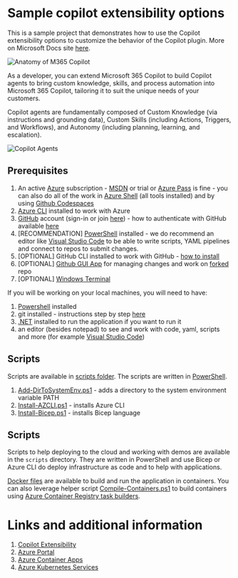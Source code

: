 # Sample copilot extensibility options

This is a sample project that demonstrates how to use the Copilot extensibility options to customize the behavior of the Copilot plugin. More on Microsoft Docs site [here](https://learn.microsoft.com/en-us/microsoft-365-copilot/extensibility/). 

![Anatomy of M365 Copilot](https://learn.microsoft.com/en-us/microsoft-365-copilot/extensibility/assets/images/anatomy-m365-copilot.png)

As a developer, you can extend Microsoft 365 Copilot to build Copilot agents to bring custom knowledge, skills, and process automation into Microsoft 365 Copilot, tailoring it to suit the unique needs of your customers.

Copilot agents are fundamentally composed of Custom Knowledge (via instructions and grounding data), Custom Skills (including Actions, Triggers, and Workflows), and Autonomy (including planning, learning, and escalation).

![Copilot Agents](https://learn.microsoft.com/en-us/microsoft-365-copilot/extensibility/assets/images/anatomy-agents.png)

## Prerequisites

1. An active [Azure](https://www.azure.com) subscription - [MSDN](https://my.visualstudio.com) or trial
   or [Azure Pass](https://microsoftazurepass.com) is fine - you can also do all of the work
   in [Azure Shell](https://shell.azure.com) (all tools installed) and by
   using [Github Codespaces](https://docs.github.com/en/codespaces/developing-in-codespaces/creating-a-codespace)
2. [Azure CLI](https://learn.microsoft.com/en-us/cli/azure/) installed to work with Azure
3. [GitHub](https://github.com/) account (sign-in or join [here](https://github.com/join)) - how to authenticate with
   GitHub
   available [here](https://docs.github.com/en/get-started/quickstart/set-up-git#authenticating-with-github-from-git)
4. [RECOMMENDATION] [PowerShell](https://learn.microsoft.com/en-us/powershell/scripting/install/installing-powershell-on-windows?view=powershell-7.2)
   installed - we do recommend an editor like [Visual Studio Code](https://code.visualstudio.com) to be able to write
   scripts, YAML pipelines and connect to repos to submit changes.
5. [OPTIONAL] GitHub CLI installed to work with GitHub - [how to install](https://cli.github.com/manual/installation)
6. [OPTIONAL] [Github GUI App](https://desktop.github.com/) for managing changes and work
   on [forked](https://docs.github.com/en/get-started/quickstart/fork-a-repo) repo
7. [OPTIONAL] [Windows Terminal](https://learn.microsoft.com/en-us/windows/terminal/install)

If you will be working on your local machines, you will need to have:

1. [Powershell](https://learn.microsoft.com/en-us/powershell/scripting/install/installing-powershell-on-windows?view=powershell-7.2)
   installed
2. git installed - instructions step by step [here](https://docs.github.com/en/get-started/quickstart/set-up-git)
3. [.NET](https://dot.net) installed to run the application if you want to run it
4. an editor (besides notepad) to see and work with code, yaml, scripts and more (for
   example [Visual Studio Code](https://code.visualstudio.com))

## Scripts

Scripts are available in [scripts folder](./scripts). The scripts are written
in [PowerShell](https://docs.microsoft.com/en-us/powershell/scripting/overview?view=powershell-7.2).

1. [Add-DirToSystemEnv.ps1](./scripts/Add-DirToSystemEnv.ps1) - adds a directory to the system environment variable
   PATH
2. [Install-AZCLI.ps1](./scripts/Install-AZCLI.ps1) - installs Azure CLI
3. [Install-Bicep.ps1](./scripts/Install-Bicep.ps1) - installs Bicep language

## Scripts

Scripts to help deploying to the cloud and working with demos are available in the `scripts` directory. They are written
in PowerShell and use Bicep or Azure CLI do deploy infrastructure as code and to help with applications.

[Docker files](./containers) are available to build and run the application in containers. You can also leverage helper
script [Compile-Containers.ps1](./scripts/Compile-Containers.ps1) to build containers
using [Azure Container Registry task builders](https://learn.microsoft.com/en-us/azure/container-registry/container-registry-tutorial-build-task).

# Links and additional information

1. [Copilot Extensibility](https://learn.microsoft.com/en-us/microsoft-365-copilot/extensibility/)
2. [Azure Portal](https://portal.azure.com/)
3. [Azure Container Apps](https://azure.microsoft.com/en-us/services/container-apps/)
4. [Azure Kubernetes Services](https://azure.microsoft.com/en-us/services/kubernetes-service/)

